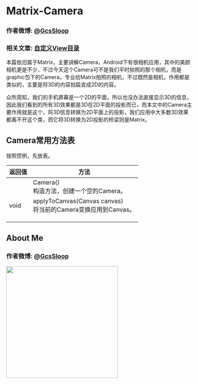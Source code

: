 # Matrix-Camera

### 作者微博: [@GcsSloop](http://weibo.com/GcsSloop)
### 相关文章: [自定义View目录](http://www.gcssloop.com/1970/01/CustomViewIndex/)

本篇依旧属于Matrix，主要讲解Camera，Android下有很相机应用，其中的美颜相机更是不少，不过今天这个Camera可不是我们平时拍照的那个相机，而是graphic包下的Camera，专业给Matrix拍照的相机，不过既然是相机，作用都是类似的，主要是将3D的内容拍扁变成2D的内容。

众所周知，我们的手机屏幕是一个2D的平面，所以也没办法直接显示3D的信息，因此我们看到的所有3D效果都是3D在2D平面的投影而已，而本文中的Camera主要作用就是这个，将3D信息转换为2D平面上的投影，我们应用中大多数3D效果都离不开这个类，而它将3D转换为2D投影的桥梁则是Matrix。



## Camera常用方法表

按照惯例，先放表。



| 返回值  | 方法                                       |
| ---- | ---------------------------------------- |
|      | Camera() <br/>构造方法，创建一个空的Camera。         |
| void | applyToCanvas(Canvas canvas)<br/>将当前的Camera变换应用到Canvas。 |
|      |                                          |
|      |                                          |
|      |                                          |




## About Me

### 作者微博: <a href="http://weibo.com/GcsSloop" target="_blank">@GcsSloop</a>

<a href="https://github.com/GcsSloop/AndroidNote/blob/magic-world/FINDME.md" target="_blank"> <img src="http://ww4.sinaimg.cn/large/005Xtdi2gw1f1qn89ihu3j315o0dwwjc.jpg" width=300/> </a>

